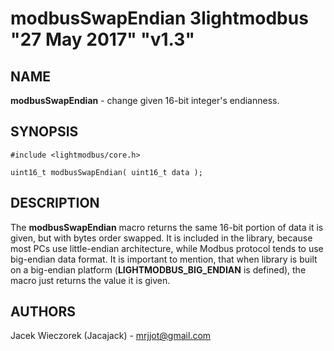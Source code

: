 # modbusSwapEndian 3lightmodbus "27 May 2017" "v1.3"

## NAME
**modbusSwapEndian** - change given 16-bit integer's endianness.

## SYNOPSIS
`#include <lightmodbus/core.h>`

`uint16_t modbusSwapEndian( uint16_t data );`

## DESCRIPTION
The **modbusSwapEndian** macro returns the same 16-bit portion of data it is given, but with bytes order swapped. It is included in the library, because most PCs use little-endian architecture, while Modbus protocol tends to use big-endian data format. It is important to mention, that when library is built on a big-endian platform (**LIGHTMODBUS_BIG_ENDIAN** is defined), the macro just returns the value it is given.  

## AUTHORS
Jacek Wieczorek (Jacajack) - mrjjot@gmail.com
